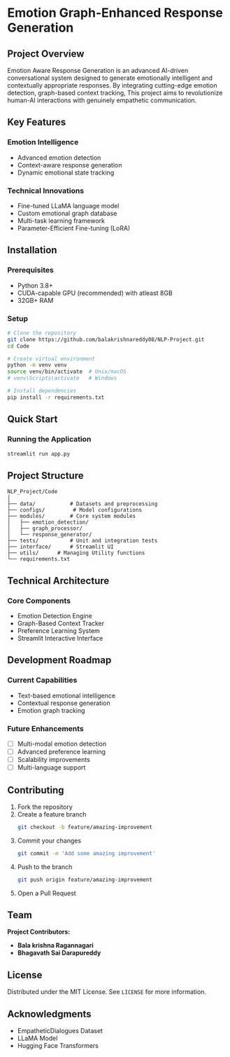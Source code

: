 # Emotion Graph-Enhanced Response Generation

## Project Overview

Emotion Aware Response Generation is an advanced AI-driven conversational system designed to generate emotionally intelligent and contextually appropriate responses. By integrating cutting-edge emotion detection, graph-based context tracking, This project aims to revolutionize human-AI interactions with genuinely empathetic communication.

## Key Features

### Emotion Intelligence
- Advanced emotion detection
- Context-aware response generation
- Dynamic emotional state tracking

### Technical Innovations
- Fine-tuned LLaMA language model
- Custom emotional graph database
- Multi-task learning framework
- Parameter-Efficient Fine-tuning (LoRA)

## Installation

### Prerequisites
- Python 3.8+
- CUDA-capable GPU (recommended) with atleast 8GB
- 32GB+ RAM

### Setup
```bash
# Clone the repository
git clone https://github.com/balakrishnareddy08/NLP-Project.git
cd Code

# Create virtual environment
python -m venv venv
source venv/bin/activate  # Unix/macOS
# venv\Scripts\activate   # Windows

# Install dependencies
pip install -r requirements.txt
```

## Quick Start

### Running the Application
```bash
streamlit run app.py
```

## Project Structure
```
NLP_Project/Code
│
├── data/           # Datasets and preprocessing
├── configs/         # Model configurations
├── modules/        # Core system modules
│   ├── emotion_detection/
│   ├── graph_processor/
│   └── response_generator/
├── tests/          # Unit and integration tests
├── interface/      # Streamlit UI
├── utils/      # Managing Utility functions
└── requirements.txt
```

## Technical Architecture

### Core Components
- Emotion Detection Engine
- Graph-Based Context Tracker
- Preference Learning System
- Streamlit Interactive Interface

## Development Roadmap

### Current Capabilities
- Text-based emotional intelligence
- Contextual response generation
- Emotion graph tracking

### Future Enhancements
- [ ] Multi-modal emotion detection
- [ ] Advanced preference learning
- [ ] Scalability improvements
- [ ] Multi-language support

## Contributing

1. Fork the repository
2. Create a feature branch
   ```bash
   git checkout -b feature/amazing-improvement
   ```
3. Commit your changes
   ```bash
   git commit -m 'Add some amazing improvement'
   ```
4. Push to the branch
   ```bash
   git push origin feature/amazing-improvement
   ```
5. Open a Pull Request

## Team

**Project Contributors:**
- **Bala krishna Ragannagari**
- **Bhagavath Sai Darapureddy**

## License

Distributed under the MIT License. See `LICENSE` for more information.

## Acknowledgments

- EmpatheticDialogues Dataset
- LLaMA Model
- Hugging Face Transformers


